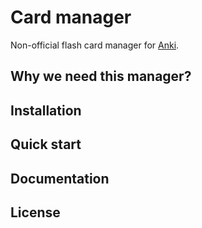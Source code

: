 # Card manager

Non-official flash card manager for [Anki](https://github.com/dae/anki).

## Why we need this manager?

## Installation

## Quick start

## Documentation

## License
